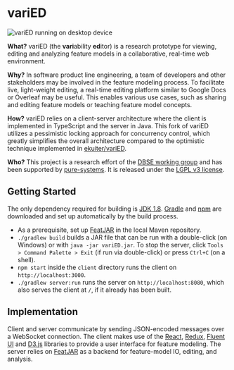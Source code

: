 # variED

![variED running on desktop device](https://s3.eu-central-1.amazonaws.com/de.ovgu.spldev.varied/varied.png)

**What?** variED (the **vari**ability **ed**itor) is a research prototype for viewing, editing and analyzing feature models in a collaborative, real-time web environment.

**Why?** In software product line engineering, a team of developers and other stakeholders may be involved in the feature modeling process. To facilitate live, light-weight editing, a real-time editing platform similar to Google Docs or Overleaf may be useful. This enables various use cases, such as sharing and editing feature models or teaching feature model concepts.

**How?** variED relies on a client-server architecture where the client is implemented in TypeScript and the server in Java. This fork of variED utilizes a pessimistic locking approach for concurrency control, which greatly simplifies the overall architecture compared to the optimistic technique implemented in [ekuiter/variED](https://github.com/ekuiter/variED).

**Who?** This project is a research effort of the [DBSE working group](http://www.dbse.ovgu.de/) and has been supported by [pure-systems](https://www.pure-systems.com/). It is released under the [LGPL v3 license](LICENSE.txt).

## Getting Started

The only dependency required for building is [JDK
1.8](http://www.oracle.com/technetwork/java/javase/downloads/jdk8-downloads-2133151.html).
[Gradle](https://gradle.org/) and [npm](https://nodejs.org/)
are downloaded and set up automatically by the build process.

- As a prerequisite, set up [FeatJAR](https://github.com/FeatJAR/FeatJAR) in the local Maven repository.
- `./gradlew build` builds a JAR file that can be run with a double-click (on Windows) or with `java -jar variED.jar`.
  To stop the server, click `Tools > Command Palette > Exit`  (if run via double-click) or press `Ctrl+C` (on a shell).
- `npm start` inside the `client` directory runs the client on
  `http://localhost:3000`.
- `./gradlew server:run` runs the server on `http://localhost:8080`, which also serves the client at `/`, if it already has been built.

## Implementation

Client and server communicate by sending JSON-encoded messages over a WebSocket connection.
The client makes use of the [React](https://reactjs.org/),
[Redux](https://redux.js.org/), [Fluent UI](https://developer.microsoft.com/en-us/fluentui) and
[D3.js](https://d3js.org/) libraries to provide a user interface for feature
modeling.
The server relies on [FeatJAR](https://github.com/FeatJAR/FeatJAR) as a backend for feature-model IO, editing, and analysis.